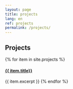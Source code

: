 ```yaml
---
layout: page
title: projects
lang: en
ref: projects
permalink: /projects/
---
```


## Projects

{% for item in site.projects %}
<!--- <h4><a href="{{item.url}}">{{ item.title}}</a></h4> -->
<p><h4><a href="{{item.url}}">{{ item.title}}</a></h4></p>
{{ item.excerpt }}
{% endfor %}
